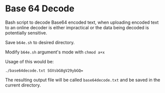 # Base 64 Decode 
Bash script to decode Base64 encoded text, when uploading encoded text to an online decoder is either impractical or the data being decoded is potentially sensitive.

Save `b64e.sh` to desired directory.

Modify `b64e.sh` argument's mode with `chmod a+x`

Usage of this would be:

`./base64decode.txt SGVsbG8gV29ybGQ=` 

The resulting output file will be called `base64decode.txt` and be saved in the current directory.
